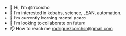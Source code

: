 - 👋 Hi, I’m @rrcorcho
- 👀 I’m interested in kebabs, science, LEAN, automation.
- 🌱 I’m currently learning mental peace
- 💞️ I’m looking to collaborate on future
- 📫 How to reach me rodriguezcorchor@gmail.com

<!---
rrcorcho/rrcorcho is a ✨ special ✨ repository because its `README.md` (this file) appears on your GitHub profile.
You can click the Preview link to take a look at your changes.
--->
